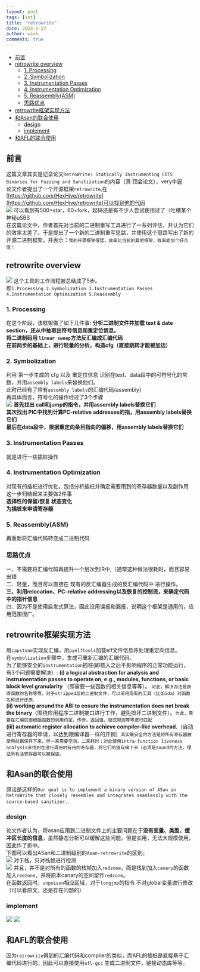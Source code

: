 ```yaml
---
layout: post
tags: [iot]
title: "retrowrite"
date: 2023-2-27
author: wsxk
comments: true
---
```


- [前言](#前言)
- [retrowrite overview](#retrowrite-overview)
  - [1. Processing](#1-processing)
  - [2. Symbolization](#2-symbolization)
  - [3. Instrumentation Passes](#3-instrumentation-passes)
  - [4. Instrumentation Optimization](#4-instrumentation-optimization)
  - [5. Reassembly(ASM)](#5-reassemblyasm)
  - [思路优点](#思路优点)
- [retrowrite框架实现方法](#retrowrite框架实现方法)
- [和Asan的联合使用](#和asan的联合使用)
  - [design](#design)
  - [implement](#implement)
- [和AFL的联合使用](#和afl的联合使用)


## 前言<br>
这篇文章其实是记录论文`RetroWrite: Statically Instrumenting COTS Binaries for Fuzzing and Sanitization`的内容（真·顶会论文），very牛逼<br>
论文作者提出了一个开源框架`retrowrite`,在[https://github.com/HexHive/retrowrite](https://github.com/HexHive/retrowrite)可以找到他的代码<br>
![](https://raw.githubusercontent.com/wsxk/wsxk_pictures/main/2023-2-18-reverse/20230227201328.png)
可以看到有500+star，60+fork，起码还是有不少人尝试使用过了（吐槽某个神秘uSBS<br>
在这篇论文中，作者首先对当前的二进制重写工具进行了一系列评估，并认为它们的效率太差了。于是提出了一个新的二进制重写思路，并使用这个思路写出了新的开源二进制框架，并表示：`我的开源框架很猛，效率比当前的其他框架，效率能加个好几倍！`<br>


## retrowrite overview<br>
![](https://raw.githubusercontent.com/wsxk/wsxk_pictures/main/2023-2-18-reverse/20230227202037.png)
这个工具的工作流程被总结成了5步。<br>
即`1.Processing 2.Symbolization 3.Instrumentation Passes 4.Instrumentation Optimization 5.Reassembly`<br>

### 1. Processing<br>
在这个阶段，该框架做了如下几件事:
**分析二进制文件并加载 text & date section，还从中抽取出符号信息和重定位信息。**<br>
**将二进制码用 `linear sweep`方法反汇编成汇编代码**<br>
**在前两步的基础上，进行轻量的分析，构造cfg（直接跳转才能被加边）**<br>

### 2. Symbolization<br>
利用 第一步生成的 cfg 以及 重定位信息 识别在text、data段中的可符号化的常数，并用`assembly labels`来替换他们。<br>
此时已经有了带有`assembly labels`的汇编代码(assembly)<br>
再具体而言，符号化的操作经过了3个步骤<br>
![](https://raw.githubusercontent.com/wsxk/wsxk_pictures/main/2023-2-18-reverse/20230227204425.png)
**首先找出 call和jump的指令，并用assembly labels替换它们**<br>
**其次找出 PIC中找到计算PC-relative addresses的指，用assembly labels替换它们**<br>
**最后在data段中，根据重定向条目指向的偏移，用assembly labels替换它们**<br>


### 3. Instrumentation Passes<br>
就是进行一些插桩操作<br>

### 4. Instrumentation Optimization<br>
对现有的插桩进行优化，包括分析插桩并确定需要用到的寄存器数量以及副作用<br>
这一步归结起来主要做2件事<br>
**选择性的保留/恢复 状态变化**<br>
**为插桩来申请寄存器**<br>

### 5. Reassembly(ASM)<br>
再重新将汇编代码转变成二进制代码<br>

### 思路优点<br>
一、不需要将汇编代码再提升一个层次到IR中,（通常这种做法很耗时，而且容易出错<br>
二、轻量，而且可以直接在 现有的反汇编器生成的反汇编代码中 进行操作。<br>
**三、利用relocation、PC-relative addressing以及恢复的控制流，来确定代码中的指针信息**<br>
四、因为不是使用启发式算法，因此没用误报和漏报，说明这个框架是通用的，应用范围很广。<br>


## retrowrite框架实现方法<br>
用`capstone`实现反汇编，用`pyelftools`加载elf文件信息并处理重定向信息。<br>
在`symbolization`步骤中，生成可重新汇编的汇编代码。<br>
为了能够安全的`instrumentation`插桩(即插入之后不影响程序的正常功能运行，有3个问题需要解决）:
**(i) a logical abstraction for analysis and instrumentation passes to operate on, e.g., modules, functions, or basic block level granularity** （即需要一些函数的相关信息等等）。 `对此，解决办法是获得函数的名称等等，对于stripped后的二进制文件，可以采用现有的工具（比如ida）对函数名称进行还原`.<br>
**(ii) working around the ABI to ensure the instrumentation does not break the binary**（围绕应用程序二进制接口进行工作，避免损坏二进制文件）。`为此，需要在汇编层面根据函数的调用约定，传参，返回值，隐式规则等等进行匹配`<br> 
**(iii) automatic register allocation to achieve compiler-like overhead.**（自动进行寄存器的申请，以达到跟编译器一样的开销）`其实最安全的方法是将所有寄存器被使用前都保存下来，但一来需要空间，二来耗时；对此使用intra-function liveness analysis来找到在进行调用时有用的寄存器，将它们的值存储下来（必须是sound的方法，保证所有活寄存器可以被保留。`<br>


## 和Asan的联合使用<br>
原话是这样的`Our goal is to implement a binary version of ASan in RetroWrite that closely resembles and integrates seamlessly with the source-based sanitizer.`.
### design<br>
论文作者认为，将asan应用到二进制文件上的主要问题在于**没有变量、类型、缓冲区长度的信息**，虽然静态分析可以缓解这些问题，但是实用，无法大规模使用，因此作了折中。<br>
下图可以看出ASan和二进制级别的`Asan-retrowrite`的区别。<br>
![](https://raw.githubusercontent.com/wsxk/wsxk_pictures/main/2023-2-18-reverse/20230228164732.png)
对于栈，只对栈帧进行检测<br>
![](https://raw.githubusercontent.com/wsxk/wsxk_pictures/main/2023-2-18-reverse/20230228164836.png)
并且，并不是对所有的函数的栈帧加入`redzone`，而是找到加入`canary`的函数加入`redzone`，并将原本canary的空间留作`redzone`。<br>
在函数返回时，`unpoison`相应区域，对于`longjmp`的指令
不对global变量进行修改（可以看原文，还是存在问题的）<br>


### implement<br>
![](https://raw.githubusercontent.com/wsxk/wsxk_pictures/main/2023-2-18-reverse/20230228165622.png)
![](https://raw.githubusercontent.com/wsxk/wsxk_pictures/main/2023-2-18-reverse/20230228165640.png)

## 和AFL的联合使用<br>
因为`retrowrite`得到的汇编代码和compiler的类似，而AFL的插桩是直接基于汇编代码进行的。因此可以直接使用`afl-gcc` 生成二进制文件，链接动态库等等。
